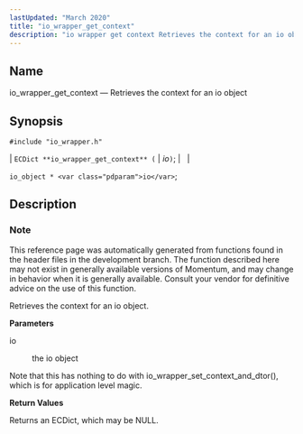 ```yaml
---
lastUpdated: "March 2020"
title: "io_wrapper_get_context"
description: "io wrapper get context Retrieves the context for an io object EC Dict io wrapper get context io io object io This reference page was automatically generated from functions found in the header files in the development branch The function described here may not exist in generally available versions of..."
---
```


<a name="apis.io_wrapper_get_context"></a> 
## Name

io_wrapper_get_context — Retrieves the context for an io object

## Synopsis

`#include "io_wrapper.h"`

| `ECDict **io_wrapper_get_context** (` | <var class="pdparam">io</var>`)`; |   |

`io_object * <var class="pdparam">io</var>`;<a name="idp53696624"></a> 
## Description

### Note

This reference page was automatically generated from functions found in the header files in the development branch. The function described here may not exist in generally available versions of Momentum, and may change in behavior when it is generally available. Consult your vendor for definitive advice on the use of this function.

Retrieves the context for an io object.

**<a name="idp53699488"></a> Parameters**

<dl class="variablelist">

<dt>io</dt>

<dd>

the io object

</dd>

</dl>

Note that this has nothing to do with io_wrapper_set_context_and_dtor(), which is for application level magic.

**<a name="idp53702752"></a> Return Values**

Returns an ECDict, which may be NULL.